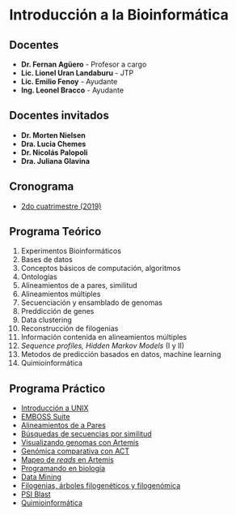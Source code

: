 # Introducción a la Bioinformática

## Docentes
- **Dr. Fernan Agüero** - Profesor a cargo
- **Lic. Lionel Uran Landaburu** - JTP
- **Lic. Emilio Fenoy** - Ayudante
- **Ing. Leonel Bracco** - Ayudante

## Docentes invitados
- **Dr. Morten Nielsen**
- **Dra. Lucia Chemes**
- **Dr. Nicolás Palopoli**
- **Dra. Juliana Glavina**

## Cronograma
- [2do cuatrimestre (2019)](Cronograma%202-2019.pdf)

## Programa Teórico

1. Experimentos Bioinformáticos
2. Bases de datos
3. Conceptos básicos de computación, algoritmos
4. Ontologías
5. Alineamientos de a pares, similitud
6. Alineamientos múltiples
7. Secuenciación y ensamblado de genomas
8. Preddicción de genes
9. Data clustering
10. Reconstrucción de filogenias
11. Información contenida en alineamientos múltiples
12. *Sequence profiles, Hidden Markov Models* (I y II)
13. Metodos de predicción basados en datos, machine learning
14. Quimioinformática

## Programa Práctico

- [Introducción a UNIX](TPs/Unix/TP.md)
- [EMBOSS Suite](TPs/EMBOSS/TP.md)
- [Alineamientos de a Pares](#)
- [Búsquedas de secuencias por similitud](#)
- [Visualizando genomas con Artemis](TPs/Artemis/TP.md)
- [Genómica comparativa con ACT](TPs/Genomica-Comparativa/TP.md)
- [Mapeo de *reads* en Artemis](TPs/Short-Read-Mapping/TP.md)
- [Programando en biología](TPs/IntroR/TP.md)
- [Data Mining](TPs/DataMining/TP.md)
- [Filogenias, árboles filogenéticos y filogenómica](#)
- [PSI Blast](#)
- [Quimioinformática](TPs/Quimioinfo/TP.md)

